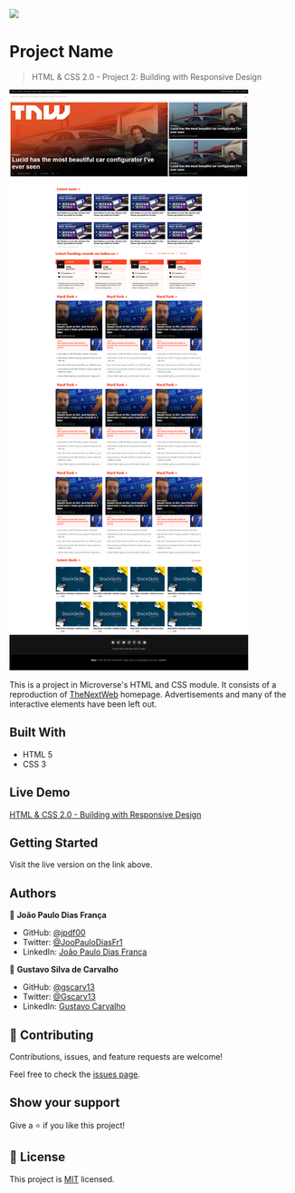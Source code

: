 ![](https://img.shields.io/badge/Microverse-blueviolet)

# Project Name

> HTML & CSS 2.0 - Project 2: Building with Responsive Design

![screenshot](./assets/Screenshot-TNW.jpg)

This is a project in Microverse's HTML and CSS module. It consists of a reproduction of [TheNextWeb](https://thenextweb.com/) homepage. Advertisements and many of the interactive elements have been left out.

## Built With

- HTML 5
- CSS 3

## Live Demo

[HTML & CSS 2.0 - Building with Responsive Design](https://jpdf00.github.io/Html-and-CSS-2.0-Project-2-Building-with-Responsive-Design/)


## Getting Started

Visit the live version on the link above.


## Authors

👤 **João Paulo Dias França**

- GitHub: [@jpdf00](https://github.com/jpdf00)
- Twitter: [@JooPauloDiasFr1](https://twitter.com/JooPauloDiasFr1)
- LinkedIn: [João Paulo Dias França](https://www.linkedin.com/in/jo%C3%A3o-paulo-dias-fran%C3%A7a-269257a4/)

👤 **Gustavo Silva de Carvalho**

- GitHub: [@gscarv13](https://github.com/gscarv13)
- Twitter: [@Gscarv13](https://twitter.com/Gscarv13)
- LinkedIn: [Gustavo Carvalho](https://www.linkedin.com/in/gustavo-silva-de-carvalho-72998a156/)

## 🤝 Contributing

Contributions, issues, and feature requests are welcome!

Feel free to check the [issues page](https://github.com/jpdf00/Html-and-CSS-2.0-Project-2-Building-with-Responsive-Design/issues).

## Show your support

Give a ⭐️ if you like this project!

## 📝 License

This project is [MIT](lic.url) licensed.
